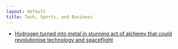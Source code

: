 ```yaml
---
layout: default
title: Tech, Sports, and Business
---
```

* [Hydrogen turned into metal in stunning act of alchemy that could revolutionise technology and spaceflight](http://www.independent.co.uk/news/science/hydrogen-metal-revolution-technology-space-rockets-superconductor-harvard-university-a7548221.html?cmpid=facebook-post)
